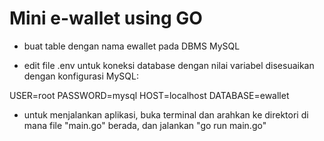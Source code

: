 # Mini e-wallet using GO

- buat table dengan nama ewallet pada DBMS MySQL

- edit file .env untuk koneksi database dengan nilai variabel disesuaikan dengan konfigurasi MySQL:

USER=root
PASSWORD=mysql
HOST=localhost
DATABASE=ewallet


- untuk menjalankan aplikasi, buka terminal dan arahkan ke direktori di mana file "main.go" berada, dan jalankan "go run main.go"


